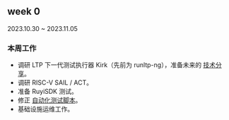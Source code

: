 ## week 0

2023.10.30 ~ 2023.11.05

### 本周工作

- 调研 LTP 下一代测试执行器 Kirk（先前为 runltp-ng），准备未来的 [技术分享](https://github.com/KevinMX/PLCT-Tarsier-Works/tree/main/reports/month7/oERV专项测试拾遗：次世代LTP执行器Kirk)。
- 调研 RISC-V SAIL / ACT。
- 准备 RuyiSDK 测试。
- 修正 [自动化测试脚本](https://github.com/KevinMX/PLCT-Tarsier-Works/tree/main/misc/month6/scripts)。
- 基础设施运维工作。